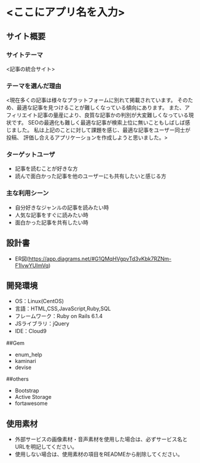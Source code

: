# <ここにアプリ名を入力>

## サイト概要
### サイトテーマ
<記事の統合サイト>

### テーマを選んだ理由
<現在多くの記事は様々なプラットフォームに別れて掲載されています。
そのため、最適な記事を見つけることが難しくなっている傾向にあります。
また、アフィリエイト記事の量産により、良質な記事かの判別が大変難しくなっている現状です。
SEOの最適化も難しく最適な記事が検索上位に無いこともしばしば感じました。
私は上記のことに対して課題を感じ、最適な記事をユーザー同士が投稿、
評価し合えるアプリケーションを作成しようと思いました。>

### ターゲットユーザ
- 記事を読むことが好きな方
- 読んで面白かった記事を他のユーザーにも共有したいと感じる方

### 主な利用シーン
- 自分好きなジャンルの記事を読みたい時
- 人気な記事をすぐに読みたい時
- 面白かった記事を共有したい時

## 設計書
- ER図(https://app.diagrams.net/#G1QMqHVgpvTd3vKbk7RZNm-F1lvwYUImVq)

## 開発環境
- OS：Linux(CentOS)
- 言語：HTML,CSS,JavaScript,Ruby,SQL
- フレームワーク：Ruby on Rails 6.1.4
- JSライブラリ：jQuery
- IDE：Cloud9

##Gem
- enum_help
- kaminari
- devise

##others
- Bootstrap
- Active Storage
- fortawesome

## 使用素材
- 外部サービスの画像素材・音声素材を使用した場合は、必ずサービス名とURLを明記してください。
- 使用しない場合は、使用素材の項目をREADMEから削除してください。